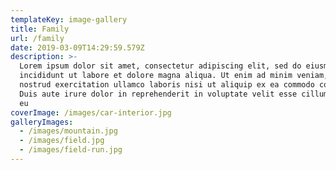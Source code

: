 ```yaml
---
templateKey: image-gallery
title: Family
url: /family
date: 2019-03-09T14:29:59.579Z
description: >-
  Lorem ipsum dolor sit amet, consectetur adipiscing elit, sed do eiusmod tempor
  incididunt ut labore et dolore magna aliqua. Ut enim ad minim veniam, quis
  nostrud exercitation ullamco laboris nisi ut aliquip ex ea commodo consequat.
  Duis aute irure dolor in reprehenderit in voluptate velit esse cillum dolore
  eu 
coverImage: /images/car-interior.jpg
galleryImages:
  - /images/mountain.jpg
  - /images/field.jpg
  - /images/field-run.jpg
---
```


